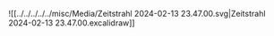 ![[../../../../../misc/Media/Zeitstrahl 2024-02-13 23.47.00.svg|Zeitstrahl 2024-02-13 23.47.00.excalidraw]]
